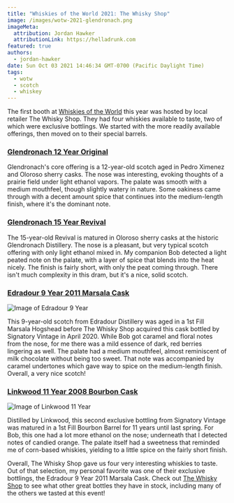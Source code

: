 ```yaml
---
title: "Whiskies of the World 2021: The Whisky Shop"
image: /images/wotw-2021-glendronach.png
imageMeta:
  attribution: Jordan Hawker
  attributionLink: https://helladrunk.com
featured: true
authors:
  - jordan-hawker
date: Sun Oct 03 2021 14:46:34 GMT-0700 (Pacific Daylight Time)
tags:
  - wotw
  - scotch
  - whiskey
---
```


The first booth at [Whiskies of the World](/tag/wotw) this year was hosted by 
local retailer The Whisky Shop. They had four whiskies available to taste, 
two of which were exclusive bottlings. We started with the more readily 
available offerings, then moved on to their special barrels.

### <a href="https://bit.ly/hdglendronach12tws" target="blank">Glendronach 12 Year Original</a>

Glendronach's core offering is a 12-year-old scotch aged in Pedro Ximenez and Oloroso sherry casks. 
The nose was interesting, evoking thoughts of a prairie field under light ethanol vapors. The palate 
was smooth with a medium mouthfeel, though slightly watery in nature. Some oakiness came through with 
a decent amount spice that continues into the medium-length finish, where it's the dominant note.

### <a href="https://bit.ly/hdglendronach15tws" target="blank">Glendronach 15 Year Revival</a>

The 15-year-old Revival is matured in Oloroso sherry casks at the historic Glendronach Distillery. 
The nose is a pleasant, but very typical scotch offering with only light ethanol mixed in. 
My companion Bob detected a light peated note on the palate, with a layer of spice that blends 
into the heat nicely. The finish is fairly short, with only the peat coming through. There isn't 
much complexity in this dram, but it's a nice, solid scotch.

### <a href="https://bit.ly/hdedradour9marsalatws" target="blank">Edradour 9 Year 2011 Marsala Cask</a>

![Image of Edradour 9 Year](/images/wotw-2021-edradour-9.jpg)

This 9-year-old scotch from Edradour Distillery was aged in a 1st Fill Marsala Hogshead before 
The Whisky Shop acquired this cask bottled by Signatory Vintage in April 2020. While Bob got 
caramel and floral notes from the nose, for me there was a mild essence of dark, red berries 
lingering as well. The palate had a medium mouthfeel, almost reminiscent of milk chocolate 
without being too sweet. That note was accompanied by caramel undertones which gave way to 
spice on the medium-length finish. Overall, a very nice scotch!

### <a href="https://bit.ly/hdlinkwood11bourbontws" target="blank">Linkwood 11 Year 2008 Bourbon Cask</a>

![Image of Linkwood 11 Year](/images/wotw-2021-linkwood-11.jpg)

Distilled by Linkwood, this second exclusive bottling from Signatory Vintage was 
matured in a 1st Fill Bourbon Barrel for 11 years until last spring. For Bob, this one 
had a lot more ethanol on the nose; underneath that I detected notes of candied orange. 
The palate itself had a sweetness that reminded me of corn-based whiskies, yielding to 
a little spice on the fairly short finish.

Overall, The Whisky Shop gave us four very interesting whiskies to taste. Out of that selection, 
my personal favorite was one of their exclusive bottlings, the Edradour 9 Year 2011 Marsala Cask. 
Check out <a href="https://www.whiskyshopusa.com/" target="blank">The Whisky Shop</a> to see 
what other great bottles they have in stock, including many of the others we tasted at this event!
